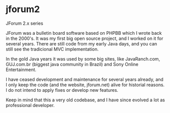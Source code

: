 # jforum2
JForum 2.x series

JForum was a bulletin board software based on PHPBB which I wrote back in the 2000's. It was my first big open source project, and I worked on it for several years. There are still code from my early Java days, and you can still see the tradicional MVC implementation. 

In the gold Java years it was used by some big sites, like JavaRanch.com, GUJ.com.br (biggest java community in Brazil) and Sony Online Entertainment. 

I have ceased development and maintenance for several years already, and I only keep the code (and the website, jforum.net) alive for historial reasons. I do not intend to apply fixes or develop new features. 

Keep in mind that this a very old codebase, and I have since evolved a lot as professional developer. 
